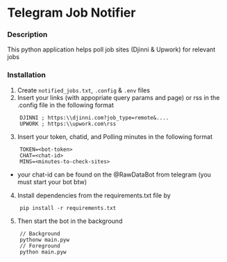 # Telegram Job Notifier

### Description
This python application helps poll job sites (Djinni & Upwork) for relevant jobs

### Installation
1. Create `notified_jobs.txt`, `.config` & `.env` files
2. Insert your links (with appopriate query params and page) or rss in the .config file in the following format
```
    DJINNI ; https:\\djinni.com?job_type=remote&....
    UPWORK ; https:\\upwork.com\rss
```
3. Insert your token, chatid, and Polling minutes in the following format
```
    TOKEN=<bot-token>
    CHAT=<chat-id>
    MINS=<minutes-to-check-sites>
```
* your chat-id can be found on the @RawDataBot from telegram (you must start your bot btw)
4. Install dependencies from the requirements.txt file by
```
    pip install -r requirements.txt
```
5. Then start the bot in the background
```
    // Background
    pythonw main.pyw
    // Foreground
    python main.pyw
```